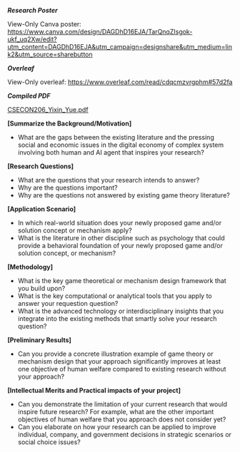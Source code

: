 ***Research Poster***

View-Only Canva poster: https://www.canva.com/design/DAGDhD16EJA/TarQnqZIsgok-ukf_uq2Xw/edit?utm_content=DAGDhD16EJA&utm_campaign=designshare&utm_medium=link2&utm_source=sharebutton

***Overleaf***

View-Only overleaf: https://www.overleaf.com/read/cdqcmzvrgphm#57d2fa

***Compiled PDF***

[CSECON206_Yixin_Yue.pdf](https://github.com/Rising-Stars-by-Sunshine/Yixin_Yue/files/15140567/CSECON206_Yixin_Yue.pdf)


**[Summarize the Background/Motivation]**
- What are the gaps between the existing literature and the pressing social and economic issues in the digital economy of complex system involving both human and AI agent that inspires your research?

**[Research Questions]**
- What are the questions that your research intends to answer?
- Why are the questions important?
- Why are the questions not answered by existing game theory literature?

**[Application Scenario]**
- In which real-world situation does your newly proposed game and/or solution concept or mechanism apply?
- What is the literature in other discipline such as psychology that could provide a behavioral foundation of your newly proposed game and/or solution concept, or mechanism? 

**[Methodology]**
- What is the key game theoretical or mechanism design framework that you build upon?
- What is the key computational or analytical tools that you apply to answer your requestion question?
- What is the advanced technology or interdisciplinary insights that you integrate into the existing methods that smartly solve your research question? 

**[Preliminary Results]**
- Can you provide a concrete illustration example of game theory or mechanism design that your approach significantly improves at least one objective of human welfare compared to existing research without your approach? 

**[Intellectual Merits and Practical impacts of your project]**
- Can you demonstrate the limitation of your current research that would inspire future research? For example, what are the other important objectives of human welfare that you approach does not consider yet? 
- Can you elaborate on how your research can be applied to improve individual, company, and government decisions in strategic scenarios or social choice issues? 

